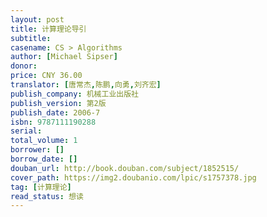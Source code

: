 ```yaml
---
layout: post
title: 计算理论导引
subtitle: 
casename: CS > Algorithms
author: [Michael Sipser]
donor: 
price: CNY 36.00
translator: [唐常杰,陈鹏,向勇,刘齐宏]
publish_company: 机械工业出版社
publish_version: 第2版
publish_date: 2006-7
isbn: 9787111190288
serial: 
total_volume: 1
borrower: []
borrow_date: []
douban_url: http://book.douban.com/subject/1852515/
cover_path: https://img2.doubanio.com/lpic/s1757378.jpg
tag: [计算理论]
read_status: 想读
---
```

